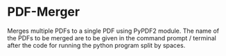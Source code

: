 # PDF-Merger
Merges multiple PDFs to a single PDF using PyPDF2 module. The name of the PDFs to be merged are to be given in the command prompt / terminal after the code for running the python program split by spaces.
